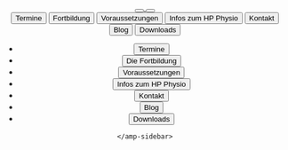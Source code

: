 <header class="site-header">
    <nav>
        <div class="green" id="topline"/>
         <a href="{{site.baseurl}}/" class="logo">
           <button id="homebt">
            <amp-img src="{{site.baseurl}}/assets/images/LogoHPPT.svg" alt="Welcome" height="60" width="60"></amp-img>
        </button>
        </a>
        <button id="sidebartogglebutton" on="tap:sidebar.toggle" class="barbuttons">
            <amp-img src="{{site.baseurl}}/assets/images/Burger.svg" alt="an image" layout="fixed" width="40px" height="40px"></amp-img>
        </button>
        <div class="navbuttonsbar right">
              <a class="page-link" href="{{site.baseurl}}/termine-und-anmeldung/"><button class="barbuttons">Termine</button></a>
              <a class="page-link" href="{{site.baseurl}}/die-fortbildung/"><button class="barbuttons">Fortbildung</button></a>
              <a class="page-link" href="{{site.baseurl}}/voraussetzungen-und-anerkennung/"><button class="barbuttons">Voraussetzungen</button></a>
              <a class="page-link" href="{{site.baseurl}}/hp-physio/"><button class="barbuttons">Infos zum HP Physio</button></a>
              <a class="page-link" href="{{site.baseurl}}/kontakt/"><button class="barbuttons">Kontakt</button></a>
              <a class="page-link" href="{{site.baseurl}}/blog/"><button class="barbuttons">Blog</button></a>
              <a class="page-link" href="{{site.baseurl}}/downloads/"><button class="barbuttons">Downloads</button></a>
        </div>
    </nav>
    <amp-sidebar id="sidebar" layout="nodisplay" side="right">
        <amp-img class="amp-close-image hoveropacity midgrey" src="{{site.baseurl}}/assets/images/closeX.svg" width="40" height="40" alt="close sidebar" on="tap:sidebar.toggle" role="button" tabindex="0"></amp-img>
          <ul>
              <li><a class="page-link" href="{{ site.baseurl }}/termine-und-anmeldung/"><button class="barbuttons">Termine</button></a></li>
              <li><a class="page-link" href="{{ site.baseurl }}/die-fortbildung/"><button class="barbuttons">Die Fortbildung</button></a></li>
              <li><a class="page-link" href="{{ site.baseurl }}/voraussetzungen-und-anerkennung/"><button class="barbuttons">Voraussetzungen</button></a></li>
              <li><a class="page-link" href="{{ site.baseurl }}/hp-physio/"><button class="barbuttons">Infos zum HP Physio</button></a></li>
              <li><a class="page-link" href="{{ site.baseurl }}/kontakt/"><button class="barbuttons">Kontakt</button></a></li>
              <li><a class="page-link" href="{{ site.baseurl }}/blog/"><button class="barbuttons">Blog</button></a></li>
              <li><a class="page-link" href="{{ site.baseurl }}/downloads/"><button class="barbuttons">Downloads</button></a></li>
            </ul>

    </amp-sidebar>
</header>
